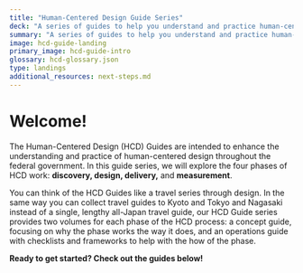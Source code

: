 ```yaml
---
title: "Human-Centered Design Guide Series"
deck: "A series of guides to help you understand and practice human-centered design."
summary: "A series of guides to help you understand and practice human-centered design."
image: hcd-guide-landing
primary_image: hcd-guide-intro
glossary: hcd-glossary.json
type: landings
additional_resources: next-steps.md
---
```


# Welcome!

The Human-Centered Design (HCD) Guides are intended to enhance the understanding and practice of human-centered design throughout the federal government. In this guide series, we will explore the four phases of HCD work: **discovery, design, delivery,** and **measurement**.

You can think of the HCD Guides like a travel series through design. In the same way you can collect travel guides to Kyoto and Tokyo and Nagasaki instead of a single, lengthy all-Japan travel guide, our HCD Guide series provides two volumes for each phase of the HCD process: a concept guide, focusing on why the phase works the way it does, and an operations guide with checklists and frameworks to help with the how of the phase.

**Ready to get started? Check out the guides below!**
